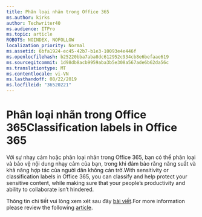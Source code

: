 ```yaml
---
title: Phân loại nhãn trong Office 365
ms.author: kirks
author: Techwriter40
ms.audience: ITPro
ms.topic: article
ROBOTS: NOINDEX, NOFOLLOW
localization_priority: Normal
ms.assetid: 6bfa1924-ec45-42b7-b1e3-10093e4e446f
ms.openlocfilehash: b25220bba7aba8dc612952c934cb8e6befaae619
ms.sourcegitcommit: 1d98db8acb9959aba3b5e308a567ade6b62da56c
ms.translationtype: MT
ms.contentlocale: vi-VN
ms.lasthandoff: 08/22/2019
ms.locfileid: "36520221"
---
```

# <a name="classification-labels-in-office-365"></a><span data-ttu-id="432d5-102">Phân loại nhãn trong Office 365</span><span class="sxs-lookup"><span data-stu-id="432d5-102">Classification labels in Office 365</span></span>

<span data-ttu-id="432d5-103">Với sự nhạy cảm hoặc phân loại nhãn trong Office 365, bạn có thể phân loại và bảo vệ nội dung nhạy cảm của bạn, trong khi đảm bảo rằng năng suất và khả năng hợp tác của người dân không cản trở.</span><span class="sxs-lookup"><span data-stu-id="432d5-103">With sensitivity or classification labels in Office 365, you can classify and help protect your sensitive content, while making sure that your people’s productivity and ability to collaborate isn’t hindered.</span></span>

<span data-ttu-id="432d5-104">Thông tin chi tiết vui lòng xem xét sau đây [bài viết](https://docs.microsoft.com/office365/securitycompliance/sensitivity-labels).</span><span class="sxs-lookup"><span data-stu-id="432d5-104">For more information please review the following [article](https://docs.microsoft.com/office365/securitycompliance/sensitivity-labels).</span></span>
